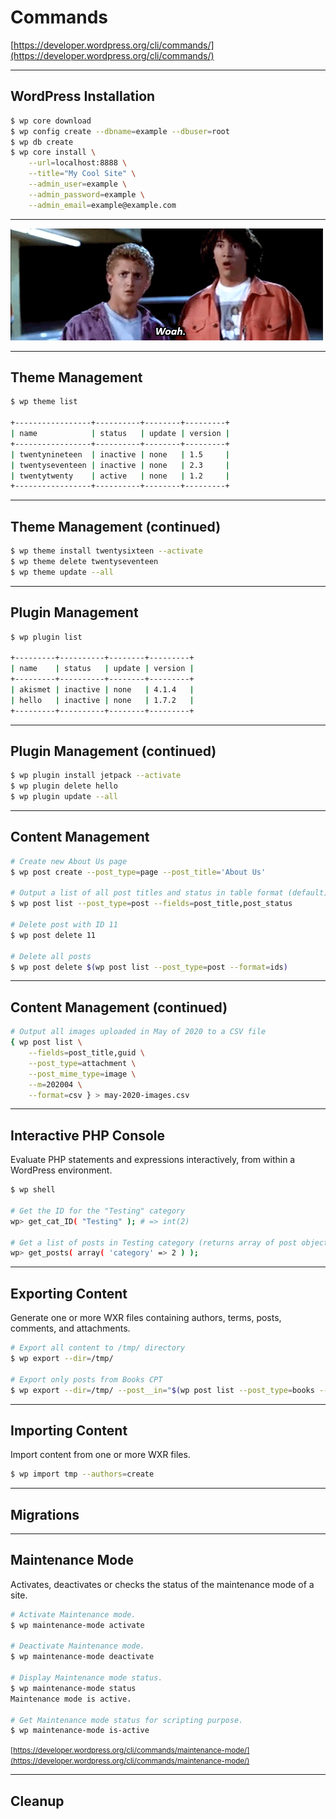 # Commands

[https://developer.wordpress.org/cli/commands/](https://developer.wordpress.org/cli/commands/)

---

## WordPress Installation

```bash
$ wp core download
$ wp config create --dbname=example --dbuser=root
$ wp db create
$ wp core install \
	--url=localhost:8888 \
	--title="My Cool Site" \
	--admin_user=example \
	--admin_password=example \
	--admin_email=example@example.com
```

---

![Woah! | Bill & Ted's Excellent Adventure](./woah.gif)

---

## Theme Management

```bash
$ wp theme list

+-----------------+----------+--------+---------+
| name            | status   | update | version |
+-----------------+----------+--------+---------+
| twentynineteen  | inactive | none   | 1.5     |
| twentyseventeen | inactive | none   | 2.3     |
| twentytwenty    | active   | none   | 1.2     |
+-----------------+----------+--------+---------+
```

---

## Theme Management (continued)

```bash
$ wp theme install twentysixteen --activate
$ wp theme delete twentyseventeen
$ wp theme update --all
```

---

## Plugin Management

```bash
$ wp plugin list

+---------+----------+--------+---------+
| name    | status   | update | version |
+---------+----------+--------+---------+
| akismet | inactive | none   | 4.1.4   |
| hello   | inactive | none   | 1.7.2   |
+---------+----------+--------+---------+
```

---

## Plugin Management (continued)

```bash
$ wp plugin install jetpack --activate
$ wp plugin delete hello
$ wp plugin update --all
```

---

## Content Management

```bash
# Create new About Us page
$ wp post create --post_type=page --post_title='About Us'

# Output a list of all post titles and status in table format (default)
$ wp post list --post_type=post --fields=post_title,post_status

# Delete post with ID 11 
$ wp post delete 11

# Delete all posts
$ wp post delete $(wp post list --post_type=post --format=ids)
```

---

## Content Management (continued)

```bash
# Output all images uploaded in May of 2020 to a CSV file
{ wp post list \
	--fields=post_title,guid \
	--post_type=attachment \
	--post_mime_type=image \
	--m=202004 \
	--format=csv } > may-2020-images.csv
```

---

## Interactive PHP Console

Evaluate PHP statements and expressions interactively, from within a WordPress environment.

```bash
$ wp shell

# Get the ID for the "Testing" category
wp> get_cat_ID( "Testing" ); # => int(2)

# Get a list of posts in Testing category (returns array of post objects)
wp> get_posts( array( 'category' => 2 ) );
```

---

## Exporting Content

Generate one or more WXR files containing authors, terms, posts, comments, and attachments.

```bash
# Export all content to /tmp/ directory
$ wp export --dir=/tmp/

# Export only posts from Books CPT
$ wp export --dir=/tmp/ --post__in="$(wp post list --post_type=books --format=ids)"
```

---

## Importing Content

Import content from one or more WXR files.

```bash
$ wp import tmp --authors=create
```

---

## Migrations

---

## Maintenance Mode

Activates, deactivates or checks the status of the maintenance mode of a site.

```bash
# Activate Maintenance mode.
$ wp maintenance-mode activate

# Deactivate Maintenance mode.
$ wp maintenance-mode deactivate

# Display Maintenance mode status.
$ wp maintenance-mode status
Maintenance mode is active.

# Get Maintenance mode status for scripting purpose.
$ wp maintenance-mode is-active
```

<small>[https://developer.wordpress.org/cli/commands/maintenance-mode/](https://developer.wordpress.org/cli/commands/maintenance-mode/)</small>

---

## Cleanup